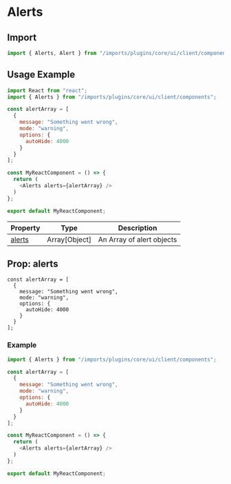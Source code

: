 # Alerts

## Import
```js
import { Alerts, Alert } from "/imports/plugins/core/ui/client/components";
```


## Usage Example

```js
import React from "react";
import { Alerts } from "/imports/plugins/core/ui/client/components";

const alertArray = [
  {
    message: "Something went wrong",
    mode: "warning",
    options: {
      autoHide: 4000
    }
  }
];

const MyReactComponent = () => {
  return (
    <Alerts alerts={alertArray} />
  )
};

export default MyReactComponent;
```


| Property                     | Type     | Description                                                   |
| ---------------------------- | -------- | ------------------------------------------------------------- |
| [alerts](#propalerts)            | Array[Object]   | An Array of alert objects                                 |

## Prop: alerts

```
const alertArray = [
  {
    message: "Something went wrong",
    mode: "warning",
    options: {
      autoHide: 4000
    }
  }
];
```

### Example

```js
import { Alerts } from "/imports/plugins/core/ui/client/components";

const alertArray = [
  {
    message: "Something went wrong",
    mode: "warning",
    options: {
      autoHide: 4000
    }
  }
];

const MyReactComponent = () => {
  return (
    <Alerts alerts={alertArray} />
  )
};

export default MyReactComponent;
```
